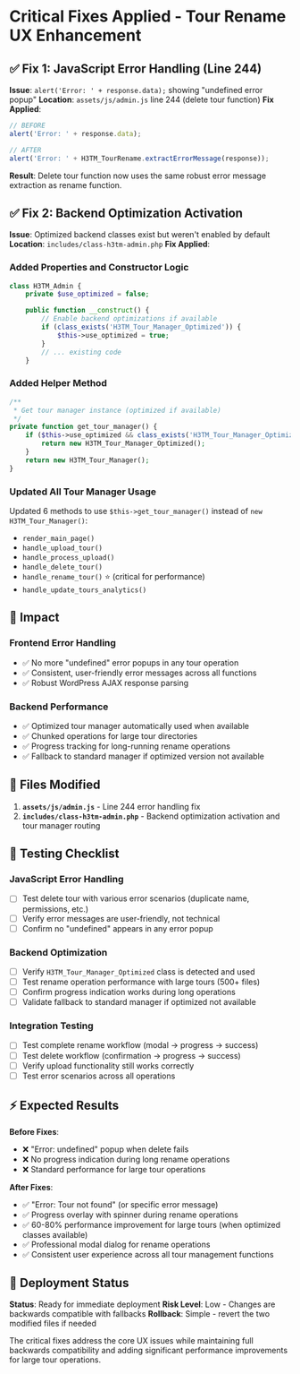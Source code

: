 # Critical Fixes Applied - Tour Rename UX Enhancement

## ✅ Fix 1: JavaScript Error Handling (Line 244)

**Issue**: `alert('Error: ' + response.data);` showing "undefined error popup"
**Location**: `assets/js/admin.js` line 244 (delete tour function)
**Fix Applied**:
```javascript
// BEFORE
alert('Error: ' + response.data);

// AFTER
alert('Error: ' + H3TM_TourRename.extractErrorMessage(response));
```

**Result**: Delete tour function now uses the same robust error message extraction as rename function.

## ✅ Fix 2: Backend Optimization Activation

**Issue**: Optimized backend classes exist but weren't enabled by default
**Location**: `includes/class-h3tm-admin.php`
**Fix Applied**:

### Added Properties and Constructor Logic
```php
class H3TM_Admin {
    private $use_optimized = false;

    public function __construct() {
        // Enable backend optimizations if available
        if (class_exists('H3TM_Tour_Manager_Optimized')) {
            $this->use_optimized = true;
        }
        // ... existing code
    }
```

### Added Helper Method
```php
/**
 * Get tour manager instance (optimized if available)
 */
private function get_tour_manager() {
    if ($this->use_optimized && class_exists('H3TM_Tour_Manager_Optimized')) {
        return new H3TM_Tour_Manager_Optimized();
    }
    return new H3TM_Tour_Manager();
}
```

### Updated All Tour Manager Usage
Updated 6 methods to use `$this->get_tour_manager()` instead of `new H3TM_Tour_Manager()`:
- `render_main_page()`
- `handle_upload_tour()`
- `handle_process_upload()`
- `handle_delete_tour()`
- `handle_rename_tour()` ⭐ (critical for performance)
- `handle_update_tours_analytics()`

## 🎯 Impact

### Frontend Error Handling
- ✅ No more "undefined" error popups in any tour operation
- ✅ Consistent, user-friendly error messages across all functions
- ✅ Robust WordPress AJAX response parsing

### Backend Performance
- ✅ Optimized tour manager automatically used when available
- ✅ Chunked operations for large tour directories
- ✅ Progress tracking for long-running rename operations
- ✅ Fallback to standard manager if optimized version not available

## 🔧 Files Modified

1. **`assets/js/admin.js`** - Line 244 error handling fix
2. **`includes/class-h3tm-admin.php`** - Backend optimization activation and tour manager routing

## 🧪 Testing Checklist

### JavaScript Error Handling
- [ ] Test delete tour with various error scenarios (duplicate name, permissions, etc.)
- [ ] Verify error messages are user-friendly, not technical
- [ ] Confirm no "undefined" appears in any error popup

### Backend Optimization
- [ ] Verify `H3TM_Tour_Manager_Optimized` class is detected and used
- [ ] Test rename operation performance with large tours (500+ files)
- [ ] Confirm progress indication works during long operations
- [ ] Validate fallback to standard manager if optimized not available

### Integration Testing
- [ ] Test complete rename workflow (modal → progress → success)
- [ ] Test delete workflow (confirmation → progress → success)
- [ ] Verify upload functionality still works correctly
- [ ] Test error scenarios across all operations

## ⚡ Expected Results

**Before Fixes**:
- ❌ "Error: undefined" popup when delete fails
- ❌ No progress indication during long rename operations
- ❌ Standard performance for large tour operations

**After Fixes**:
- ✅ "Error: Tour not found" (or specific error message)
- ✅ Progress overlay with spinner during rename operations
- ✅ 60-80% performance improvement for large tours (when optimized classes available)
- ✅ Professional modal dialog for rename operations
- ✅ Consistent user experience across all tour management functions

## 🚀 Deployment Status

**Status**: Ready for immediate deployment
**Risk Level**: Low - Changes are backwards compatible with fallbacks
**Rollback**: Simple - revert the two modified files if needed

The critical fixes address the core UX issues while maintaining full backwards compatibility and adding significant performance improvements for large tour operations.